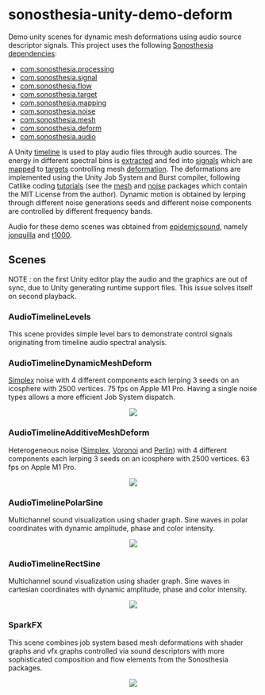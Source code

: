 # sonosthesia-unity-demo-deform

Demo unity scenes for dynamic mesh deformations using audio source descriptor signals. This project uses the following [Sonosthesia dependencies](https://github.com/jbat100/sonosthesia-unity-packages):

- [com.sonosthesia.processing](https://github.com/jbat100/sonosthesia-unity-packages/tree/main/packages/com.sonosthesia.processing)
- [com.sonosthesia.signal](https://github.com/jbat100/sonosthesia-unity-packages/tree/main/packages/com.sonosthesia.signal)
- [com.sonosthesia.flow](https://github.com/jbat100/sonosthesia-unity-packages/tree/main/packages/com.sonosthesia.flow)
- [com.sonosthesia.target](https://github.com/jbat100/sonosthesia-unity-packages/tree/main/packages/com.sonosthesia.target)
- [com.sonosthesia.mapping](https://github.com/jbat100/sonosthesia-unity-packages/tree/main/packages/com.sonosthesia.mapping)
- [com.sonosthesia.noise](https://github.com/jbat100/sonosthesia-unity-packages/tree/main/packages/com.sonosthesia.noise)
- [com.sonosthesia.mesh](https://github.com/jbat100/sonosthesia-unity-packages/tree/main/packages/com.sonosthesia.mesh)
- [com.sonosthesia.deform](https://github.com/jbat100/sonosthesia-unity-packages/tree/main/packages/com.sonosthesia.deform)
- [com.sonosthesia.audio](https://github.com/jbat100/sonosthesia-unity-packages/tree/main/packages/com.sonosthesia.audio)

A Unity [timeline](https://docs.unity3d.com/Packages/com.unity.timeline@1.8/manual/index.html) is used to play audio files through audio sources. The energy in different spectral bins is [extracted]([com.sonosthesia.audio](https://github.com/jbat100/sonosthesia-unity-packages/tree/main/packages/com.sonosthesia.audio)) and fed into [signals](https://github.com/jbat100/sonosthesia-unity-packages/tree/main/packages/com.sonosthesia.signal) which are [mapped](https://github.com/jbat100/sonosthesia-unity-packages/tree/main/packages/com.sonosthesia.mapping) to [targets](https://github.com/jbat100/sonosthesia-unity-packages/tree/main/packages/com.sonosthesia.target) controlling mesh [deformation](https://github.com/jbat100/sonosthesia-unity-packages/tree/main/packages/com.sonosthesia.deform). The deformations are implemented using the Unity Job System and Burst compiler, following Catlike coding [tutorials](https://catlikecoding.com/unity/tutorials/) (see the [mesh](https://github.com/jbat100/sonosthesia-unity-packages/tree/main/packages/com.sonosthesia.mesh) and [noise](https://github.com/jbat100/sonosthesia-unity-packages/tree/main/packages/com.sonosthesia.noise) packages which contain the MIT License from the author). Dynamic motion is obtained by lerping through different noise generations seeds and different noise components are controlled by different frequency bands.

Audio for these demo scenes was obtained from [epidemicsound](https://www.epidemicsound.com/), namely [jonquilla](https://www.epidemicsound.com/track/s8nGwyBhLq/) and [t1000](https://www.epidemicsound.com/track/0Xkzb9598R/). 

## Scenes

NOTE : on the first Unity editor play the audio and the graphics are out of sync, due to Unity generating runtime support files. This issue solves itself on second playback. 

### AudioTimelineLevels

This scene provides simple level bars to demonstrate control signals originating from timeline audio spectral analysis.

### AudioTimelineDynamicMeshDeform 

[Simplex](https://catlikecoding.com/unity/tutorials/pseudorandom-noise/simplex-noise/) noise with 4 different components each lerping 3 seeds on an icosphere with 2500 vertices. 75 fps on Apple M1 Pro. Having a single noise types allows a more efficient Job System dispatch.

<p align="center">
  <img src="https://github.com/jbat100/sonosthesia-unity-demo-deform/assets/1318918/9b2b6682-0e67-40b4-96fa-c3d0d54e1dbf" />
</p>

### AudioTimelineAdditiveMeshDeform

Heterogeneous noise ([Simplex](https://catlikecoding.com/unity/tutorials/pseudorandom-noise/simplex-noise/), [Voronoi](https://catlikecoding.com/unity/tutorials/pseudorandom-noise/voronoi-noise/) and [Perlin](https://catlikecoding.com/unity/tutorials/pseudorandom-noise/perlin-noise/)) with 4 different components each lerping 3 seeds on an icosphere with 2500 vertices. 63 fps on Apple M1 Pro.

<p align="center">
  <img src="https://github.com/jbat100/sonosthesia-unity-demo-deform/assets/1318918/18822877-c07e-4efc-9b4e-729a19a50469" />
</p>

### AudioTimelinePolarSine

Multichannel sound visualization using shader graph. Sine waves in polar coordinates with dynamic amplitude, phase and color intensity.

<p align="center">
  <img src="https://github.com/jbat100/sonosthesia-unity-demo-deform/assets/1318918/66ef7806-3d56-47c0-ba0f-db4ba7997a73" />
</p>


### AudioTimelineRectSine

Multichannel sound visualization using shader graph. Sine waves in cartesian coordinates with dynamic amplitude, phase and color intensity.

<p align="center">
  <img src="https://github.com/jbat100/sonosthesia-unity-demo-deform/assets/1318918/45106456-6334-4dd9-8855-6b310b26d011" />
</p>

### SparkFX

This scene combines job system based mesh deformations with shader graphs and vfx graphs controlled via sound descriptors with more sophisticated composition and flow elements from the Sonosthesia packages.

<p align="center">
  <img src="https://github.com/jbat100/sonosthesia-unity-demo-deform/assets/1318918/18307cf1-3b3e-4680-ab14-2a4d81749df3" />
</p>

